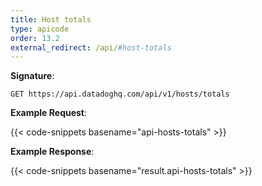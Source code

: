 ```yaml
---
title: Host totals
type: apicode
order: 13.2
external_redirect: /api/#host-totals
---
```


**Signature**:

`GET https://api.datadoghq.com/api/v1/hosts/totals`

**Example Request**:

{{< code-snippets basename="api-hosts-totals" >}}

**Example Response**:

{{< code-snippets basename="result.api-hosts-totals" >}}
